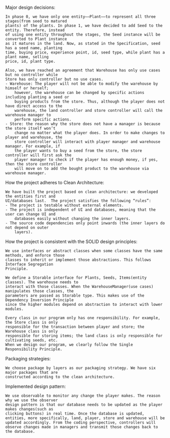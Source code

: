 Major design decisions:

    In phase 0, we have only one entity——Plant——to represent all three stages(from seed to matured
    plants) of the plants. In phase 1, we have decided to add Seed to the entity. Therefore, instead
    of using one entity throughout the stages, the Seed instance will be converted to Plant instance
    as it matures in the land. Now, as stated in the Specification, seed has a seed name, planting
    time, buying price, experience point, id, seed type, while plant has a plant name, selling
    price, id, plant type.

    Also, we have reached an agreement that Warehouse has only use cases but no controller while
    Store has only controller but no use cases.
    - Warehouse: The player will not be able to modify the warehouse by himself or herself;
        however, the warehouse can be changed by specific actions including planting a seed or
        buying products from the store. Thus, although the player does not have direct access to the
        warehouse, the land controller and store controller will call the warehouse manager to
        perform specific actions.
    - Store: the reason why the store does not have a manager is because the store itself won’t
        change no matter what the player does. In order to make changes to player and warehouse, the
        store controller will interact with player manager and warehouse manager. For example, if
        the player wants to buy a seed from the store, the store controller will first ask the
        player manager to check if the player has enough money, if yes, then the store controller
        will move on to add the bought product to the warehouse via warehouse manager.

How the project adheres to Clean Architecture:

    We have built the project based on clean architecture: we developed the entities first and
    UI/databases last.  The project satisfies the following “rules”:
    - The project is testable without external elements.
    - The project is independent of UI and databases, meaning that the user can change UI and
        databases easily without changing the inner layers.
    - The source code dependencies only point inwards (the inner layers do not depend on outer
        layers).

How the project is consistent with the SOLID design principles:

    We use interfaces or abstract classes when some classes have the same methods, and enforce those
    classes to inherit or implement those abstractions. This follows Interface Segregation
    Principle.

    We define a Storable interface for Plants, Seeds, Items(entity classes). The warehouse needs to
    interact with those classes. When the WarehouseManager(use cases) manipulates those classes, the
    parameters are passed as Storable type. This makes use of the Dependency Inversion Principle
    since the higher modules depend on abstraction to interact with lower modules.

    Every class in our program only has one responsibility. For example, the Store class is only
    responsible for the transaction between player and store; the Warehouse class is only
    responsible for storing items; the land class is only responsible for cultivating seeds, etc.
    When we design our program, we clearly follow the Single Responsibility Principle.

Packaging strategies:

    We choose package by layers as our packaging strategy. We have six major packages that are
    constructed according to the clean architecture.

Implemented design pattern:

    We use observable to monitor any change the player makes. The reason why we use the observer
    design pattern is that our database needs to be updated as the player makes changes(such as
    clicking buttons) in real time. Once the database is updated,  entities, more specifically, land, player, store and warehouse will be updated accordingly. From the coding perspective, controllers will observe changes made in managers and transmit those changes back to the database.